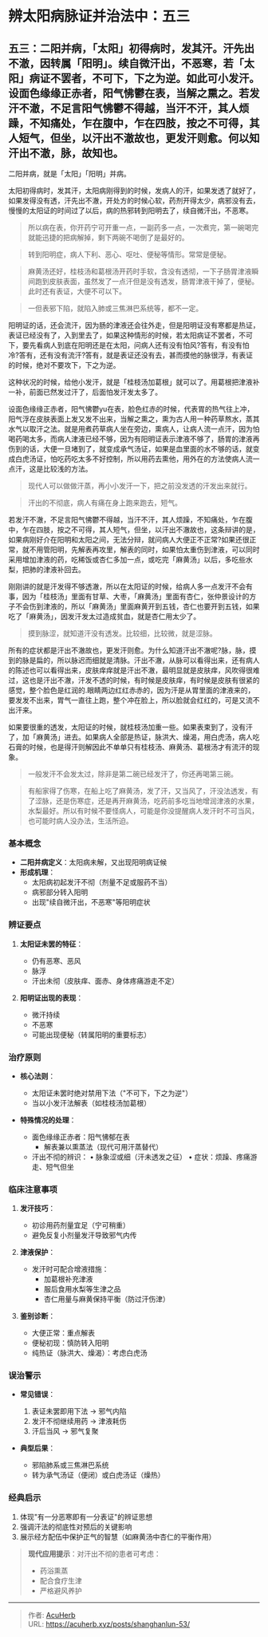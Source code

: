 # 辨太阳病脉证并治法中：五三


## 五三：二阳并病，「太阳」初得病时，发其汗。汗先出不澈，因转属「阳明」。续自微汗出，不恶寒，若「太阳」病证不罢者，不可下，下之为逆。如此可小发汗。设面色缘缘正赤者，阳气怫鬱在表，当解之熏之。若发汗不澈，不足言阳气怫鬱不得越，当汗不汗，其人烦躁，不知痛处，乍在腹中，乍在四肢，按之不可得，其人短气，但坐，以汗出不澈故也，更发汗则愈。何以知汗出不澈，脉，故知也。

<!--more-->

二阳并病，就是「太阳」「阳明」并病。

太阳初得病时，发其汗，太阳病刚得到的时候，发病人的汗，如果发透了就好了，如果发得没有透，汗先出不澈，开处方的时候心软，药剂开得太少，病邪没有去，慢慢的太阳证的时间过了以后，病的热邪转到阳明去了，续自微汗出，不恶寒。

> 所以病在表，你开药宁可开重一点，一副药多一点，一次煮完，第一碗喝完就能迅捷的把病解掉，剩下两碗不喝倒了是最好的。

> 转到阳明症，病人下利、恶心、呕吐、便秘等情形。常常是便秘。

> 麻黄汤还好，桂枝汤和葛根汤开药时手软，含没有透彻，一下子肠胃津液瞬间跑到皮肤表面，虽然发了一点汗但是没有透发，肠胃津液干掉了，便秘。此时还有表证，大便不可以下。

> 一但表邪下陷，就陷入肺或三焦淋巴系统等，都不一定。

阳明证的话，还会流汗，因为肠的津液还会往外走，但是阳明证没有寒都是热证，表证已经没有了，入到里去了，如果这种情形的时候，若太阳病证不罢者，不可下，要先看病人到底在阳明还是在太阳，问病人还有没有怕风?答有，有没有怕冷?答有，还有没有流汗?答有，就是表证还没有去，甚而摸他的脉很浮，有表证的时候，绝对不要攻下，下之为逆。

这种状况的时候，给他小发汗，就是「桂枝汤加葛根」就可以了。用葛根把津液补一补，前面已然发过汗了，后面怕发汗发太多了。

设面色缘缘正赤者，阳气怫鬱yu在表，脸色红赤的时候，代表胃的热气往上冲，阳气浮在皮肤表面上发又发不出来，当解之熏之，熏为古人用一种药草熬水，蒸其水气以取汗之法。就是用煮药草病人坐在旁边，熏病人，让病人流一点汗，因为怕喝药喝太多，而病人津液已经不够，因为有阳明证表示津液不够了，肠胃的津液再伤到的话，大便一旦堵到了，就变成承气汤证，如果是血里面的水不够的话，就变成白虎汤证，怕吃药吃太多不好控制，所以用药去熏他，用外在的方法使病人流一点汗，这是比较浅的方法。

> 现代人可以做做汗蒸，再小小发汗一下，把之前没发透的汗发出来就行。

> 汗出的不彻底，病人有痛在身上跑来跑去，短气。

若发汗不澈，不足言阳气怫鬱不得越，当汗不汗，其人烦躁，不知痛处，乍在腹中，乍在四肢，按之不可得，其人短气，但坐，以汗出不澈故也，这条辩讲的是，如果病刚好介在阳明和太阳之间，无法分辩，就问病人大便正不正常?如果还很正常，就不用管阳明，先解表再攻里，解表的同时，如果怕太重伤到津液，可以同时采用增加津液的药，吃稀饭或杏仁多加一点，或吃完「麻黄汤」以后，多吃些水梨，把肺的津液补回去。

刚刚讲的就是汗发得不够透澈，所以在太阳证的时候，给病人多一点发汗不会有事，因为「桂枝汤」里面有甘草、大枣，「麻黄汤」里面有杏仁，张仲景设计的方子不会伤到津液的，所以「麻黄汤」里面麻黄开到五钱，杏仁也要开到五钱，如果吃了「麻黄汤」，因发汗发太过造成贫血，就是杏仁用太少了。

> 摸到脉涩，就知道汗没有透发。比较细，比较微，就是涩脉。

所有的症状都是汗出不澈故也，更发汗则愈。为什么知道汗出不澈呢?脉，脉，摸到的脉是扁的，所以脉迟而细就是清脉。汗出不澈，从脉可以看得出来，还有病人的陈述也可以看得出来，皮肤痒痒就是汗出不澈，最明显就是皮肤痒，风吹得很难过，这也是汗出不澈，汗发不透的时候，有时候是皮肤痒，有时候是皮肤有很紧的感觉，整个脸色是红润的.眼睛两边红红赤赤的，因为汗是从胃里面的津液来的，要发发不出来，胃气一直往上跑，整个冲在脸上，所以脸就会红红的，可是又流不出汗来。

如果要很重的透发，太阳证的时候，就桂枝汤加重一些。如果表束到了，没有汗了，加「麻黄汤」进去。如果病人全部是热证，脉洪大、燥渴，用白虎汤，病人吃石膏的时候，也是得汗则解因此不单单只有桂枝汤、麻黄汤、葛根汤才有流汗的现象。

> 一般发汗不会发太过，除非是第二碗已经发汗了，你还再喝第三碗。

> 有船家得了伤寒，在船上吃了麻黄汤，发了汗，又当风了，汗没法透发，有了涩脉，还是伤寒症，还是再开麻黄汤，吃药前多吃当地增润津液的水果，水梨最好。所以有时候不要怪病人，可能是你没提醒病人发汗时不可当风，也可能时病人没办法，生活所迫。

### 基本概念
- **二阳并病定义**：太阳病未解，又出现阳明病证候
- **形成机理**：
  - 太阳病初起发汗不彻（剂量不足或服药不当）
  - 病邪部分转入阳明
  - 出现"续自微汗出，不恶寒"等阳明症状

### 辨证要点
1. **太阳证未罢的特征**：
   - 仍有恶寒、恶风
   - 脉浮
   - 汗出未彻（皮肤痒、面赤、身体疼痛游走不定）

2. **阳明证出现的表现**：
   - 微汗持续
   - 不恶寒
   - 可能出现便秘（转属阳明的重要标志）

### 治疗原则
- **核心法则**：
  - 太阳证未罢时绝对禁用下法（"不可下，下之为逆"）
  - 当以小发汗法解表（如桂枝汤加葛根）

- **特殊情况的处理**：
  - 面色缘缘正赤者：阳气怫郁在表
    - 解表兼以熏蒸法（现代可用汗蒸替代）
  - 汗出不彻的辨识：
    • 脉象涩或细（汗未透发之征）
    • 症状：烦躁、疼痛游走、短气但坐

### 临床注意事项
1. **发汗技巧**：
   - 初诊用药剂量宜足（宁可稍重）
   - 避免反复小剂量发汗导致邪气内传

2. **津液保护**：
   - 发汗时可配合增液措施：
     - 加葛根补充津液
     - 服后食用水梨等生津之品
     - 杏仁用量与麻黄保持平衡（防过汗伤津）

3. **鉴别诊断**：
   - 大便正常：重点解表
   - 便秘初现：慎防转入阳明
   - 纯热证（脉洪大、燥渴）：考虑白虎汤

### 误治警示
- **常见错误**：
  1. 表证未罢即用下法 → 邪气内陷
  2. 发汗不彻继续用药 → 津液耗伤
  3. 汗后当风 → 邪气复聚

- **典型后果**：
  - 邪陷肺系或三焦淋巴系统
  - 转为承气汤证（便闭）或白虎汤证（燥热）

### 经典启示
1. 体现"有一分恶寒即有一分表证"的辨证思想
2. 强调汗法的彻底性对预后的关键影响
3. 展示经方配伍中保护正气的智慧（如麻黄汤中杏仁的平衡作用）

> **现代应用提示**：对汗出不彻的患者可考虑：
> - 药浴熏蒸
> - 配合食疗生津
> - 严格避风养护


---

> 作者: [AcuHerb](https://acuherb.xyz)  
> URL: https://acuherb.xyz/posts/shanghanlun-53/  

